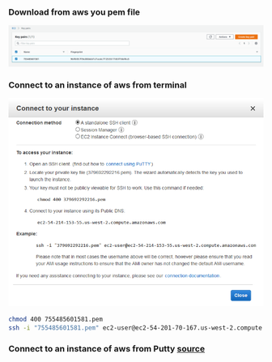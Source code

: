 ### Download from aws you pem file
![](https://raw.githubusercontent.com/SuperMarioOfficial/Build-your-own-vagrant.box/master/tutorials/data/1.PNG)

### Connect to an instance of aws from terminal
![](https://raw.githubusercontent.com/SuperMarioOfficial/Build-your-own-vagrant.box/master/tutorials/data/2.PNG)
``` bash
chmod 400 755485601581.pem
ssh -i "755485601581.pem" ec2-user@ec2-54-201-70-167.us-west-2.compute.amazonaws.com
```
### Connect to an instance of aws from Putty [source](https://www.youtube.com/watch?v=bi7ow5NGC-U)
